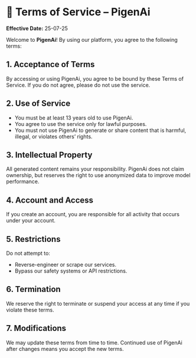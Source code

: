 # 📝 Terms of Service – PigenAi

**Effective Date:** 25-07-25

Welcome to **PigenAi**! By using our platform, you agree to the following terms:

## 1. Acceptance of Terms

By accessing or using PigenAi, you agree to be bound by these Terms of Service. If you do not agree, please do not use the service.

## 2. Use of Service

- You must be at least 13 years old to use PigenAi.
- You agree to use the service only for lawful purposes.
- You must not use PigenAi to generate or share content that is harmful, illegal, or violates others’ rights.

## 3. Intellectual Property

All generated content remains your responsibility. PigenAi does not claim ownership, but reserves the right to use anonymized data to improve model performance.

## 4. Account and Access

If you create an account, you are responsible for all activity that occurs under your account.

## 5. Restrictions

Do not attempt to:
- Reverse-engineer or scrape our services.
- Bypass our safety systems or API restrictions.

## 6. Termination

We reserve the right to terminate or suspend your access at any time if you violate these terms.

## 7. Modifications

We may update these terms from time to time. Continued use of PigenAi after changes means you accept the new terms.
